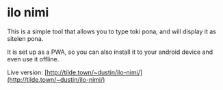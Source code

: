 # ilo nimi

This is a simple tool that allows you to type toki pona, and will display it as sitelen pona.

It is set up as a PWA, so you can also install it to your android device and even use it offline.

Live version: [http://tilde.town/~dustin/ilo-nimi/](http://tilde.town/~dustin/ilo-nimi/)
